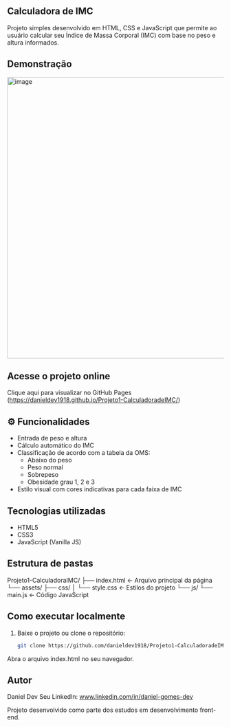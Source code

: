 ## Calculadora de IMC

Projeto simples desenvolvido em HTML, CSS e JavaScript que permite ao usuário calcular seu Índice de Massa Corporal (IMC) com base no peso e altura informados.

## Demonstração

<img width="1363" height="655" alt="image" src="https://github.com/user-attachments/assets/d5b74b6d-0ed7-4d52-80f9-22947ee25102" />

## Acesse o projeto online

Clique aqui para visualizar no GitHub Pages (https://danieldev1918.github.io/Projeto1-CalculadoradeIMC/)

## ⚙️ Funcionalidades

- Entrada de peso e altura
- Cálculo automático do IMC
- Classificação de acordo com a tabela da OMS:
  - Abaixo do peso
  - Peso normal
  - Sobrepeso
  - Obesidade grau 1, 2 e 3
- Estilo visual com cores indicativas para cada faixa de IMC

## Tecnologias utilizadas

- HTML5
- CSS3
- JavaScript (Vanilla JS)

## Estrutura de pastas

Projeto1-CalculadoraIMC/
├── index.html        ← Arquivo principal da página
└── assets/
    ├── css/
    │   └── style.css ← Estilos do projeto
    └── js/
        └── main.js   ← Código JavaScript


## Como executar localmente

1. Baixe o projeto ou clone o repositório:
   ```bash
   git clone https://github.com/danieldev1918/Projeto1-CalculadoradeIMC.git
Abra o arquivo index.html no seu navegador.

## Autor
Daniel Dev
Seu LinkedIn: www.linkedin.com/in/daniel-gomes-dev

Projeto desenvolvido como parte dos estudos em desenvolvimento front-end.
